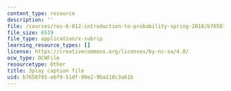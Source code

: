 ```yaml
---
content_type: resource
description: ''
file: /courses/res-6-012-introduction-to-probability-spring-2018/b7650785e6f951df90e29ba110c3a61b_k9f0N3ADvdM.vtt
file_size: 6519
file_type: application/x-subrip
learning_resource_types: []
license: https://creativecommons.org/licenses/by-nc-sa/4.0/
ocw_type: OCWFile
resourcetype: Other
title: 3play caption file
uid: b7650785-e6f9-51df-90e2-9ba110c3a61b
---
```

